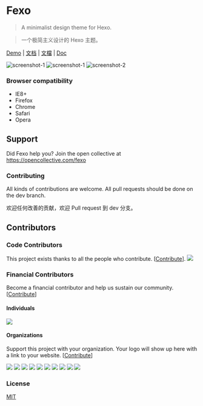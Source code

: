 # Fexo

> A minimalist design theme for Hexo.

> 一个极简主义设计的 Hexo 主题。

<a href="http://forsigner.com/" target="_blank">Demo</a>
|
<a href="http://forsigner.com/fexo-doc-zh-cn/" target="_blank">文档</a>
|
<a href="http://forsigner.com/fexo-doc-zh-tw/" target="_blank">文檔</a>
|
<a href="http://forsigner.com/fexo-doc-en/" target="_blank">Doc</a>

![screenshot-1](http://forsigner.com/images/fexo/mobile.png?v=1)
![screenshot-1](http://forsigner.com/images/fexo/fexo-1.png?v=1)
![screenshot-2](http://forsigner.com/images/fexo/fexo-2.png?v1)

### Browser compatibility

- IE8+
- Firefox
- Chrome
- Safari
- Opera

## Support

Did Fexo help you? Join the open collective at https://opencollective.com/fexo

### Contributing

All kinds of contributions are welcome.
All pull requests should be done on the dev branch.

欢迎任何改善的贡献，欢迎 Pull request 到 dev 分支。

## Contributors

### Code Contributors

This project exists thanks to all the people who contribute. [[Contribute](CONTRIBUTING.md)].
<a href="https://github.com/forsigner/fexo/graphs/contributors"><img src="https://opencollective.com/fexo/contributors.svg?width=890&button=false" /></a>

### Financial Contributors

Become a financial contributor and help us sustain our community. [[Contribute](https://opencollective.com/fexo/contribute)]

#### Individuals

<a href="https://opencollective.com/fexo"><img src="https://opencollective.com/fexo/individuals.svg?width=890"></a>

#### Organizations

Support this project with your organization. Your logo will show up here with a link to your website. [[Contribute](https://opencollective.com/fexo/contribute)]

<a href="https://opencollective.com/fexo/organization/0/website"><img src="https://opencollective.com/fexo/organization/0/avatar.svg"></a>
<a href="https://opencollective.com/fexo/organization/1/website"><img src="https://opencollective.com/fexo/organization/1/avatar.svg"></a>
<a href="https://opencollective.com/fexo/organization/2/website"><img src="https://opencollective.com/fexo/organization/2/avatar.svg"></a>
<a href="https://opencollective.com/fexo/organization/3/website"><img src="https://opencollective.com/fexo/organization/3/avatar.svg"></a>
<a href="https://opencollective.com/fexo/organization/4/website"><img src="https://opencollective.com/fexo/organization/4/avatar.svg"></a>
<a href="https://opencollective.com/fexo/organization/5/website"><img src="https://opencollective.com/fexo/organization/5/avatar.svg"></a>
<a href="https://opencollective.com/fexo/organization/6/website"><img src="https://opencollective.com/fexo/organization/6/avatar.svg"></a>
<a href="https://opencollective.com/fexo/organization/7/website"><img src="https://opencollective.com/fexo/organization/7/avatar.svg"></a>
<a href="https://opencollective.com/fexo/organization/8/website"><img src="https://opencollective.com/fexo/organization/8/avatar.svg"></a>
<a href="https://opencollective.com/fexo/organization/9/website"><img src="https://opencollective.com/fexo/organization/9/avatar.svg"></a>

### License

[MIT](LICENSE)
